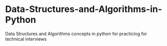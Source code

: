 # Data-Structures-and-Algorithms-in-Python
Data Structures and Algorithms concepts in python for practicing for technical interviews
